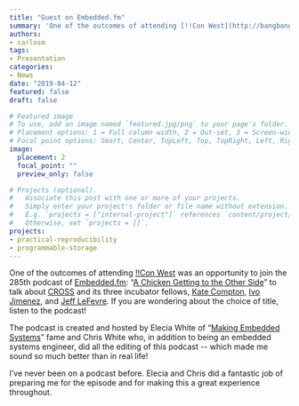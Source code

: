 ```yaml
---
title: "Guest on Embedded.fm"
summary: 'One of the outcomes of attending [!!Con West](http://bangbangcon.com/west/2019/) was an opportunity to join the 285th podcast of [Embedded.fm](https://www.embedded.fm/): “[A Chicken Getting to the Other Side](https://www.embedded.fm/episodes/285)”'
authors:
- carlosm
tags:
- Presentation
categories:
- News
date: "2019-04-12"
featured: false
draft: false

# Featured image
# To use, add an image named `featured.jpg/png` to your page's folder.
# Placement options: 1 = Full column width, 2 = Out-set, 3 = Screen-width
# Focal point options: Smart, Center, TopLeft, Top, TopRight, Left, Right, BottomLeft, Bottom, BottomRight
image:
  placement: 2
  focal_point: ""
  preview_only: false

# Projects (optional).
#   Associate this post with one or more of your projects.
#   Simply enter your project's folder or file name without extension.
#   E.g. `projects = ["internal-project"]` references `content/project/deep-learning/index.md`.
#   Otherwise, set `projects = []`.
projects:
- practical-reproducibility
- programmable-storage
---
```

One of the outcomes of attending [!!Con West](http://bangbangcon.com/west/2019/) was an opportunity to join the 285th podcast of [Embedded.fm](https://www.embedded.fm/): “[A Chicken Getting to the Other Side](https://www.embedded.fm/episodes/285)” to talk about [CROSS](https://cross.ucsc.edu) and its three incubator fellows, [Kate Compton](https://www.galaxykate.com/), [Ivo Jimenez](https://users.soe.ucsc.edu/~ivo/), and [Jeff LeFevre](https://users.soe.ucsc.edu/~jlefevre/). If you are wondering about the choice of title, listen to the podcast!

The podcast is created and hosted by Elecia White of “[Making Embedded Systems](http://amzn.to/1XxPvjR)” fame and Chris White who, in addition to being an embedded systems  engineer, did all the editing of this podcast -- which made me sound so  much better than in real life!

I’ve never been on a podcast before. Elecia and Chris did a fantastic job of  preparing me for the episode and for making this a great experience  throughout.
